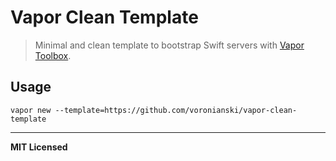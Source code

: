 # Vapor Clean Template

> Minimal and clean template to bootstrap Swift servers with [Vapor Toolbox](https://github.com/vapor/vapor-toolbox).

## Usage

```
vapor new --template=https://github.com/voronianski/vapor-clean-template
```

---

**MIT Licensed**